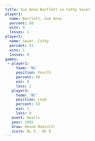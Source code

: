 ```yaml
---
title: Sue Anne Bartlett vs Cathy Sauer
player1:                  
  name: Bartlett, Sue Anne
  percent: 50             
  wins: 0                 
  losses: 1               
player2:                  
  name: Sauer, Cathy      
  percent: 53             
  wins: 1                 
  losses: 0               
games:
 - player1:          
     team: 'NL'      
     position: Fourth
     percent: 50     
     win: 0          
     loss: 1         
   player2:        
     team: 'BC'    
     position: Lead
     percent: 53   
     win: 1        
     loss: 0       
   event: Hearts       
   year: 1992          
   draw: Round Robin(5)
   score: NL 3 - BC 8  
---
```

